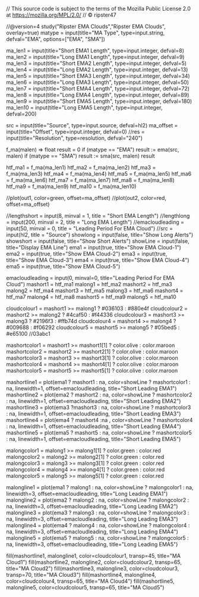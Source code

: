 // This source code is subject to the terms of the Mozilla Public License 2.0 at https://mozilla.org/MPL/2.0/
// © ripster47

//@version=4
study("Ripster EMA Clouds","Ripster EMA Clouds", overlay=true)
matype = input(title="MA Type", type=input.string, defval="EMA", options=["EMA", "SMA"])

ma_len1 = input(title="Short EMA1 Length", type=input.integer, defval=8)
ma_len2 = input(title="Long EMA1 Length", type=input.integer, defval=9)
ma_len3 = input(title="Short EMA2 Length", type=input.integer, defval=5)
ma_len4 = input(title="Long EMA2 Length", type=input.integer, defval=13)
ma_len5 = input(title="Short EMA3 Length", type=input.integer, defval=34)
ma_len6 = input(title="Long EMA3 Length", type=input.integer, defval=50)
ma_len7 = input(title="Short EMA4 Length", type=input.integer, defval=72)
ma_len8 = input(title="Long EMA4 Length", type=input.integer, defval=89)
ma_len9 = input(title="Short EMA5 Length", type=input.integer, defval=180)
ma_len10 = input(title="Long EMA5 Length", type=input.integer, defval=200)

src = input(title="Source", type=input.source, defval=hl2)
ma_offset = input(title="Offset", type=input.integer, defval=0)
//res = input(title="Resolution", type=resolution, defval="240")

f_ma(malen) =>
    float result = 0
    if (matype == "EMA")
        result := ema(src, malen)
    if (matype == "SMA")
        result := sma(src, malen)
    result
    
htf_ma1 = f_ma(ma_len1)
htf_ma2 = f_ma(ma_len2)
htf_ma3 = f_ma(ma_len3)
htf_ma4 = f_ma(ma_len4)
htf_ma5 = f_ma(ma_len5)
htf_ma6 = f_ma(ma_len6)
htf_ma7 = f_ma(ma_len7)
htf_ma8 = f_ma(ma_len8)
htf_ma9 = f_ma(ma_len9)
htf_ma10 = f_ma(ma_len10)

//plot(out1, color=green, offset=ma_offset)
//plot(out2, color=red, offset=ma_offset)

//lengthshort = input(8, minval = 1, title = "Short EMA Length")
//lengthlong = input(200, minval = 2, title = "Long EMA Length")
//emacloudleading = input(50, minval = 0, title = "Leading Period For EMA Cloud")
//src = input(hl2, title = "Source")
showlong = input(false, title="Show Long Alerts")
showshort = input(false, title="Show Short Alerts")
showLine = input(false, title="Display EMA Line")
ema1 = input(true, title="Show EMA Cloud-1")
ema2 = input(true, title="Show EMA Cloud-2")
ema3 = input(true, title="Show EMA Cloud-3")
ema4 = input(true, title="Show EMA Cloud-4")
ema5 = input(true, title="Show EMA Cloud-5")

emacloudleading = input(0, minval=0, title="Leading Period For EMA Cloud")
mashort1 = htf_ma1
malong1 = htf_ma2
mashort2 = htf_ma3
malong2 = htf_ma4
mashort3 = htf_ma5
malong3 = htf_ma6
mashort4 = htf_ma7
malong4 = htf_ma8
mashort5 = htf_ma9
malong5 = htf_ma10

cloudcolour1 = mashort1 >= malong1 ? #036103 : #880e4f
cloudcolour2 = mashort2 >= malong2 ? #4caf50 : #f44336
cloudcolour3 = mashort3 >= malong3 ? #2196f3 : #ffb74d
cloudcolour4 = mashort4 >= malong4 ? #009688 : #f06292
cloudcolour5 = mashort5 >= malong5 ? #05bed5 : #e65100
//03abc1

mashortcolor1 = mashort1 >= mashort1[1] ? color.olive : color.maroon
mashortcolor2 = mashort2 >= mashort2[1] ? color.olive : color.maroon
mashortcolor3 = mashort3 >= mashort3[1] ? color.olive : color.maroon
mashortcolor4 = mashort4 >= mashort4[1] ? color.olive : color.maroon
mashortcolor5 = mashort5 >= mashort5[1] ? color.olive : color.maroon


mashortline1 = plot(ema1 ? mashort1 : na, color=showLine ? mashortcolor1 : na, linewidth=1, offset=emacloudleading, title="Short Leading EMA1")
mashortline2 = plot(ema2 ? mashort2 : na, color=showLine ? mashortcolor2 : na, linewidth=1, offset=emacloudleading, title="Short Leading EMA2")
mashortline3 = plot(ema3 ?mashort3 : na, color=showLine ? mashortcolor3 : na, linewidth=1, offset=emacloudleading, title="Short Leading EMA3")
mashortline4 = plot(ema4 ? mashort4 :na , color=showLine ? mashortcolor4 : na, linewidth=1, offset=emacloudleading, title="Short Leading EMA4")
mashortline5 = plot(ema5 ? mashort5 : na, color=showLine ? mashortcolor5 : na, linewidth=1, offset=emacloudleading, title="Short Leading EMA5")

malongcolor1 = malong1 >= malong1[1] ? color.green : color.red
malongcolor2 = malong2 >= malong2[1] ? color.green : color.red
malongcolor3 = malong3 >= malong3[1] ? color.green : color.red
malongcolor4 = malong4 >= malong4[1] ? color.green : color.red
malongcolor5 = malong5 >= malong5[1] ? color.green : color.red

malongline1 = plot(ema1 ? malong1 : na, color=showLine ? malongcolor1 : na, linewidth=3, offset=emacloudleading, title="Long Leading EMA1")
malongline2 = plot(ema2 ? malong2 : na, color=showLine ? malongcolor2 : na, linewidth=3, offset=emacloudleading, title="Long Leading EMA2")
malongline3 = plot(ema3 ? malong3 : na, color=showLine ? malongcolor3 : na, linewidth=3, offset=emacloudleading, title="Long Leading EMA3")
malongline4 = plot(ema4 ? malong4 : na, color=showLine ? malongcolor4 : na, linewidth=3, offset=emacloudleading, title="Long Leading EMA4")
malongline5 = plot(ema5 ? malong5 : na, color=showLine ? malongcolor5 : na, linewidth=3, offset=emacloudleading, title="Long Leading EMA5")

fill(mashortline1, malongline1, color=cloudcolour1, transp=45, title="MA Cloud1")
fill(mashortline2, malongline2, color=cloudcolour2, transp=65, title="MA Cloud2")
fill(mashortline3, malongline3, color=cloudcolour3, transp=70, title="MA Cloud3")
fill(mashortline4, malongline4, color=cloudcolour4, transp=65, title="MA Cloud4")
fill(mashortline5, malongline5, color=cloudcolour5, transp=65, title="MA Cloud5")
